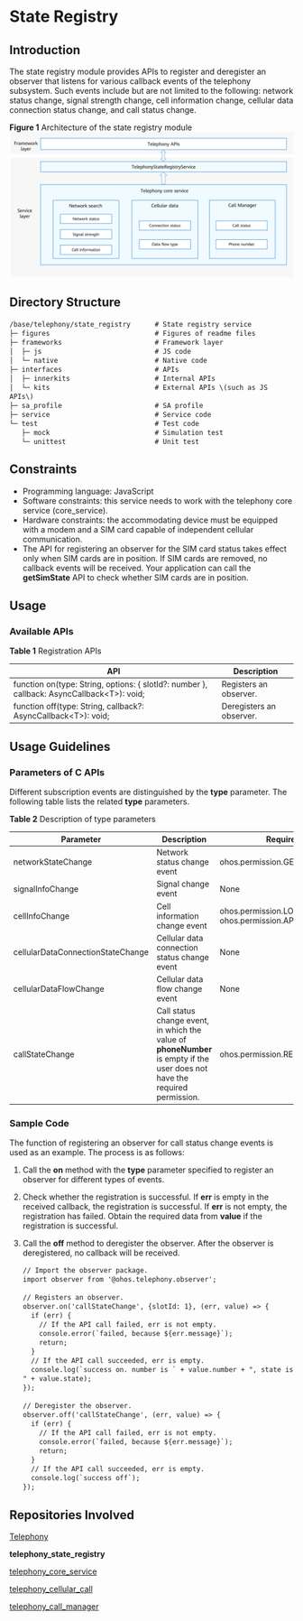 # State Registry<a name="EN-US_TOPIC_0000001152064139"></a>


## Introduction<a name="section117mcpsimp"></a>

The state registry module provides APIs to register and deregister an observer that listens for various callback events of the telephony subsystem. Such events include but are not limited to the following: network status change, signal strength change, cell information change, cellular data connection status change, and call status change.

**Figure  1**  Architecture of the state registry module<a name="fig13267152558"></a>
![](figures/state-registry-module.architecture.png)

## Directory Structure<a name="section124mcpsimp"></a>

```
/base/telephony/state_registry      # State registry service
├─ figures                          # Figures of readme files
├─ frameworks                       # Framework layer
│  ├─ js                            # JS code
│  └─ native                        # Native code
├─ interfaces                       # APIs
│  ├─ innerkits                     # Internal APIs
│  └─ kits                          # External APIs \(such as JS APIs\)
├─ sa_profile                       # SA profile
├─ service                          # Service code
└─ test                             # Test code
   ├─ mock                          # Simulation test
   └─ unittest                      # Unit test
```

## Constraints<a name="section128mcpsimp"></a>

-   Programming language: JavaScript
-   Software constraints: this service needs to work with the telephony core service \(core\_service\).
-   Hardware constraints: the accommodating device must be equipped with a modem and a SIM card capable of independent cellular communication.
-   The API for registering an observer for the SIM card status takes effect only when SIM cards are in position. If SIM cards are removed, no callback events will be received. Your application can call the  **getSimState**  API to check whether SIM cards are in position.

## Usage<a name="section134mcpsimp"></a>

### Available APIs<a name="section136mcpsimp"></a>

**Table  1**  Registration APIs

<a name="table165976561598"></a>

| API                                                          | Description              |
| ------------------------------------------------------------ | ------------------------ |
| function on(type: String, options: { slotId?: number }, callback: AsyncCallback\<T\>): void; | Registers an observer.   |
| function off(type: String, callback?: AsyncCallback\<T\>): void; | Deregisters an observer. |

## Usage Guidelines<a name="section163mcpsimp"></a>

### Parameters of C APIs<a name="section1099113151207"></a>

Different subscription events are distinguished by the  **type**  parameter. The following table lists the related  **type**  parameters.

**Table  2**  Description of type parameters

<a name="table1234838197"></a>

| Parameter                         | Description                                                  | Required Permission              |
| --------------------------------- | ------------------------------------------------------------ | -------------------------------- |
| networkStateChange                | Network status change event                                  | ohos.permission.GET_NETWORK_INFO |
| signalInfoChange                  | Signal change event                                          | None                             |
| cellInfoChange                    | Cell information change event                                | ohos.permission.LOCATION and ohos.permission.APPROXIMATELY_LOCATION         |
| cellularDataConnectionStateChange | Cellular data connection status change event                 | None                             |
| cellularDataFlowChange            | Cellular data flow change event                              | None                             |
| callStateChange                   | Call status change event, in which the value of **phoneNumber** is empty if the user does not have the required permission. | ohos.permission.READ_CALL_LOG    |

### Sample Code<a name="section1558565082915"></a>

The function of registering an observer for call status change events is used as an example. The process is as follows:

1.  Call the  **on**  method with the  **type**  parameter specified to register an observer for different types of events.
2.  Check whether the registration is successful. If  **err**  is empty in the received callback, the registration is successful. If  **err**  is not empty, the registration has failed. Obtain the required data from  **value**  if the registration is successful.
3.  Call the  **off**  method to deregister the observer. After the observer is deregistered, no callback will be received.

    ```
    // Import the observer package.
    import observer from '@ohos.telephony.observer';

    // Registers an observer.
    observer.on('callStateChange', {slotId: 1}, (err, value) => {
      if (err) {
        // If the API call failed, err is not empty.
        console.error(`failed, because ${err.message}`);
        return;
      }
      // If the API call succeeded, err is empty.
      console.log(`success on. number is ` + value.number + ", state is " + value.state);
    });

    // Deregister the observer.
    observer.off('callStateChange', (err, value) => {
      if (err) {
        // If the API call failed, err is not empty.
        console.error(`failed, because ${err.message}`);
        return;
      }
      // If the API call succeeded, err is empty.
      console.log(`success off`);
    });
    ```


## Repositories Involved<a name="section206mcpsimp"></a>

[Telephony](https://gitee.com/openharmony/docs/blob/master/en/readme/telephony.md)

**telephony_state_registry**

[telephony_core_service](https://gitee.com/openharmony/telephony_core_service/blob/master/README.md)

[telephony_cellular_call](https://gitee.com/openharmony/telephony_cellular_call/blob/master/README.md)

[telephony_call_manager](https://gitee.com/openharmony/telephony_call_manager/blob/master/README.md)
